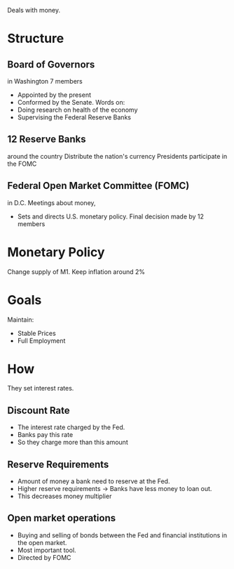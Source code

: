 Deals with money.
# Structure
## Board of Governors 
in Washington
7 members 
- Appointed by the present 
- Conformed by the Senate.
Words on:
- Doing research on health of the economy
- Supervising the Federal Reserve Banks
## 12 Reserve Banks 
around the country
Distribute the nation's currency
Presidents participate in the FOMC
## Federal Open Market Committee (FOMC)
in D.C.
Meetings about money,
- Sets and directs U.S. monetary policy.
Final decision made by 12 members
# Monetary Policy
Change supply of M1.
Keep inflation around 2%
# Goals
Maintain:
- Stable Prices
- Full Employment
# How
They set interest rates. 
## Discount Rate
- The interest rate charged by the Fed.
- Banks pay this rate
- So they charge more than this amount
## Reserve Requirements
- Amount of money a bank need to reserve at the Fed.
- Higher reserve requirements $\longrightarrow$ Banks have less money to loan out.
- This decreases money multiplier 
## Open market operations
- Buying and selling of bonds between the Fed and financial institutions in the open market.
- Most important tool. 
- Directed by FOMC